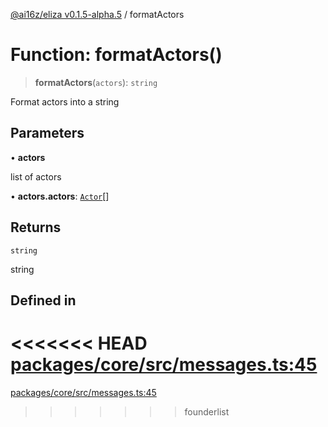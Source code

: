 [@ai16z/eliza v0.1.5-alpha.5](../index.md) / formatActors

# Function: formatActors()

> **formatActors**(`actors`): `string`

Format actors into a string

## Parameters

• **actors**

list of actors

• **actors.actors**: [`Actor`](../interfaces/Actor.md)[]

## Returns

`string`

string

## Defined in

<<<<<<< HEAD
[packages/core/src/messages.ts:45](https://github.com/ai16z/eliza/blob/main/packages/core/src/messages.ts#L45)
=======
[packages/core/src/messages.ts:45](https://github.com/konstantine25b/eliza/blob/main/packages/core/src/messages.ts#L45)
>>>>>>> founderlist
